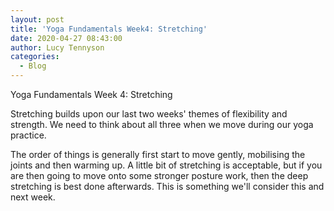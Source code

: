```yaml
---
layout: post
title: 'Yoga Fundamentals Week4: Stretching'
date: 2020-04-27 08:43:00
author: Lucy Tennyson
categories:
  - Blog
---
```


Yoga Fundamentals Week 4: Stretching

Stretching builds upon our last two weeks' themes of flexibility and strength. We need to think about all three when we move during our yoga practice.

The order of things is generally first start to move gently, mobilising the joints and then warming up. A little bit of stretching is acceptable, but if you are then going to move onto some stronger posture work, then the deep stretching is best done afterwards. This is something we'll consider this and next week.